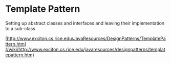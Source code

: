 # Template Pattern

Setting up abstract classes and interfaces and leaving their implementation to a sub-class


[http://www.exciton.cs.rice.edu/JavaResources/DesignPatterns/TemplatePattern.htm](/wiki/http://www.exciton.cs.rice.edu/javaresources/designpatterns/templatepattern.htm)